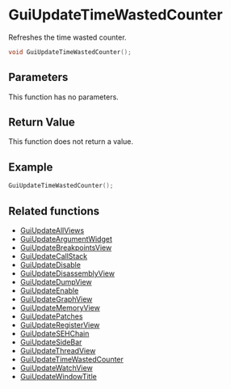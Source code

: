 # GuiUpdateTimeWastedCounter

Refreshes the time wasted counter.

```c++
void GuiUpdateTimeWastedCounter();
```

## Parameters

This function has no parameters.

## Return Value

This function does not return a value.

## Example

```c++
GuiUpdateTimeWastedCounter();
```

## Related functions

- [GuiUpdateAllViews](./GuiUpdateAllViews.md)
- [GuiUpdateArgumentWidget](./GuiUpdateArgumentWidget.md)
- [GuiUpdateBreakpointsView](./GuiUpdateBreakpointsView.md)
- [GuiUpdateCallStack](./GuiUpdateCallStack.md)
- [GuiUpdateDisable](./GuiUpdateDisable.md)
- [GuiUpdateDisassemblyView](./GuiUpdateDisassemblyView.md)
- [GuiUpdateDumpView](./GuiUpdateDumpView.md)
- [GuiUpdateEnable](./GuiUpdateEnable.md)
- [GuiUpdateGraphView](./GuiUpdateGraphView.md)
- [GuiUpdateMemoryView](./GuiUpdateMemoryView.md)
- [GuiUpdatePatches](./GuiUpdatePatches.md)
- [GuiUpdateRegisterView](./GuiUpdateRegisterView.md)
- [GuiUpdateSEHChain](./GuiUpdateSEHChain.md)
- [GuiUpdateSideBar](./GuiUpdateSideBar.md)
- [GuiUpdateThreadView](./GuiUpdateThreadView.md)
- [GuiUpdateTimeWastedCounter](./GuiUpdateTimeWastedCounter.md)
- [GuiUpdateWatchView](./GuiUpdateWatchView.md)
- [GuiUpdateWindowTitle](./GuiUpdateWindowTitle.md)